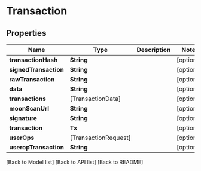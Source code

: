 # Transaction

## Properties

| Name                  | Type                  | Description | Notes       |
| --------------------- | --------------------- | ----------- | ----------- |
| **transactionHash**   | **String**            |             | \[optional] |
| **signedTransaction** | **String**            |             | \[optional] |
| **rawTransaction**    | **String**            |             | \[optional] |
| **data**              | **String**            |             | \[optional] |
| **transactions**      | \[TransactionData]    |             | \[optional] |
| **moonScanUrl**       | **String**            |             | \[optional] |
| **signature**         | **String**            |             | \[optional] |
| **transaction**       | **Tx**                |             | \[optional] |
| **userOps**           | \[TransactionRequest] |             | \[optional] |
| **useropTransaction** | **String**            |             | \[optional] |

\[Back to Model list] \[Back to API list] \[Back to README]
